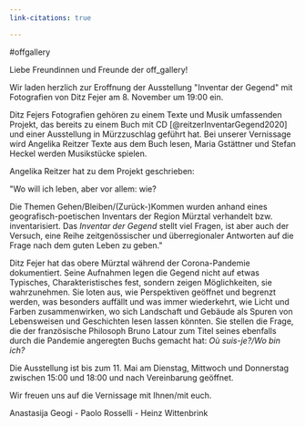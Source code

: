 ```yaml
---
link-citations: true

---
```


#offgallery

Liebe Freundinnen und Freunde der off_gallery!

Wir laden herzlich zur Eroffnung der Ausstellung "Inventar der Gegend" mit Fotografien von Ditz Fejer am 8. November um 19:00 ein.

Ditz Fejers Fotografien gehören zu einem Texte und Musik umfassenden Projekt, das bereits zu einem Buch mit CD [@reitzerInventarGegend2020] und einer Ausstellung in Mürzzuschlag geführt hat. Bei unserer Vernissage wird Angelika Reitzer Texte aus dem Buch lesen, Maria Gstättner und Stefan Heckel werden Musikstücke spielen. 

Angelika Reitzer hat zu dem Projekt geschrieben: 

"Wo will ich leben, aber vor allem: wie?

Die Themen Gehen/Bleiben/(Zurück-)Kommen wurden anhand eines geografisch-poetischen Inventars der Region Mürztal verhandelt bzw. inventarisiert. Das *Inventar der Gegend* stellt viel Fragen, ist aber auch der Versuch, eine Reihe zeitgenössischer und überregionaler Antworten auf die Frage nach dem guten Leben zu geben." 

Ditz Fejer hat  das obere Mürztal während der Corona-Pandemie dokumentiert. Seine Aufnahmen legen die Gegend nicht auf etwas Typisches, Charakteristisches fest, sondern zeigen Möglichkeiten, sie wahrzunehmen. Sie loten aus, wie Perspektiven geöffnet und begrenzt werden, was besonders auffällt und was immer wiederkehrt, wie Licht und Farben zusammenwirken, wo sich Landschaft und Gebäude als Spuren von Lebensweisen und Geschichten lesen lassen könnten. Sie stellen die Frage, die der französische Philosoph Bruno Latour zum Titel seines ebenfalls durch die Pandemie angeregten Buchs gemacht hat: *Où suis-je?/Wo bin ich?*

Die Ausstellung ist bis zum 11. Mai am Dienstag, Mittwoch und Donnerstag zwischen 15:00 und 18:00 und nach Vereinbarung geöffnet.

Wir freuen uns auf die Vernissage mit Ihnen/mit euch.

Anastasija Geogi - Paolo Rosselli - Heinz Wittenbrink


